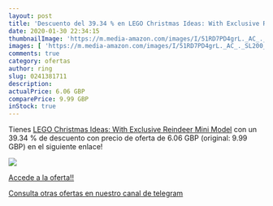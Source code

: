```yaml
---
layout: post
title: 'Descuento del 39.34 % en LEGO Christmas Ideas: With Exclusive Rei'
date: 2020-01-30 22:34:15
thumbnailImage: 'https://m.media-amazon.com/images/I/51RD7PD4grL._AC_._SL200_.jpg'
images: [ 'https://m.media-amazon.com/images/I/51RD7PD4grL._AC_._SL200_.jpg' ]
comments: true
category: ofertas
author: ring
slug: 0241381711
description:
actualPrice: 6.06 GBP
comparePrice: 9.99 GBP
inStock: true
---
```


Tienes [LEGO Christmas Ideas: With Exclusive Reindeer Mini Model](https://www.amazon.com/dp/0241381711/?tag=redken08-20) con un 39.34 % de descuento con precio de oferta de 6.06 GBP (original: 9.99 GBP) en el siguiente enlace!

[![](https://m.media-amazon.com/images/I/51RD7PD4grL._AC_._SL200_.jpg)](https://www.amazon.com/dp/0241381711/?tag=redken08-20)

[Accede a la oferta!!](https://www.amazon.com/dp/0241381711/?tag=redken08-20)

[Consulta otras ofertas en nuestro canal de telegram](https://t.me/s/ofertas25)

